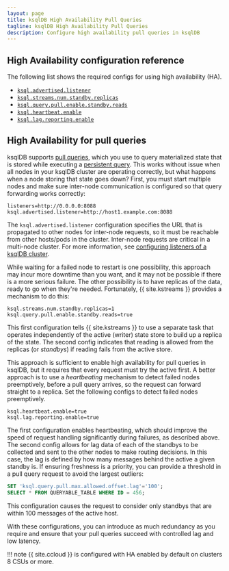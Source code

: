 ```yaml
---
layout: page
title: ksqlDB High Availability Pull Queries
tagline: ksqlDB High Availability Pull Queries
description: Configure high availability pull queries in ksqlDB
---
```


## High Availability configuration reference

The following list shows the required configs for using high availability (HA).

- [`ksql.advertised.listener`](../reference/server-configuration.md#ksqladvertisedlistener)
- [`ksql.streams.num.standby.replicas`](../reference/server-configuration.md#ksqlstreamsnumstandbyreplicas)
- [`ksql.query.pull.enable.standby.reads`](../reference/server-configuration.md#ksqlquerypullenablestandbyreads)
- [`ksql.heartbeat.enable`](../reference/server-configuration.md#ksqlheartbeatenable)
- [`ksql.lag.reporting.enable`](../reference/server-configuration.md#ksqllagreportingenable)


## High Availability for pull queries

ksqlDB supports [pull queries](../developer-guide/ksqldb-reference/select-pull-query.md), which
you use to query materialized state that is stored while executing a 
[persistent query](../concepts/queries.md#persistent). This works without issue when all nodes in
your ksqlDB cluster are operating correctly, but what happens when a node storing that state goes 
down? First, you must start multiple nodes and make sure inter-node communication
is configured so that query forwarding works correctly:

```properties
listeners=http://0.0.0.0:8088
ksql.advertised.listener=http://host1.example.com:8088
```

The `ksql.advertised.listener` configuration specifies the URL that is propagated to other nodes for inter-node requests, so
it must be reachable from other hosts/pods in the cluster. Inter-node requests are critical in a
multi-node cluster. For more information, see [configuring listeners of a ksqlDB cluster](installation/server-config/#configuring-listeners-of-a-ksqldb-cluster).

While waiting for a failed node to restart is one possibility, this approach may incur more downtime than you
want, and it may not be possible if there is a more serious failure. The other possibility is to have
replicas of the data, ready to go when they're needed. Fortunately, {{ site.kstreams }} provides a
mechanism to do this:

```properties
ksql.streams.num.standby.replicas=1
ksql.query.pull.enable.standby.reads=true
```

This first configuration tells {{ site.kstreams }} to use a separate task that operates 
independently of the active (writer) state store to build up a replica of the state. The
second config indicates that reading is allowed from the replicas (or _standbys_) if reading fails
from the active store.

This approach is sufficient to enable high availability for pull queries in ksqlDB, but it requires that every
request must try the active first. A better approach is to use a _heartbeating_ mechanism to 
detect failed nodes preemptively, before a pull query arrives, so the request can forward straight to a 
replica. Set the following configs to detect failed nodes preemptively.

```properties
ksql.heartbeat.enable=true
ksql.lag.reporting.enable=true
```

The first configuration enables heartbeating, which should improve the speed of request handling significantly
during failures, as described above. The second config allows for lag data of each of the standbys to be
collected and sent to the other nodes to make routing decisions. In this case, the lag is defined by how many
messages behind the active a given standby is. If ensuring freshness is a priority, you can provide a threshold in a pull 
query request to avoid the largest outliers:

 
```sql
SET 'ksql.query.pull.max.allowed.offset.lag'='100';
SELECT * FROM QUERYABLE_TABLE WHERE ID = 456;
```

This configuration causes the request to consider only standbys that are within 100 messages of the active
host.

With these configurations, you can introduce as much redundancy as you require and
ensure that your pull queries succeed with controlled lag and low latency.

!!! note 
    {{ site.ccloud }} is configured with HA enabled by default on clusters 8 CSUs or more.
 